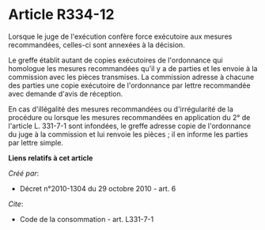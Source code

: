 # Article R334-12

Lorsque le juge de l'exécution confère force exécutoire aux mesures recommandées, celles-ci sont annexées à la décision. 

Le greffe établit autant de copies exécutoires de l'ordonnance qui homologue les mesures recommandées qu'il y a de parties et
les envoie à la commission avec les pièces transmises. La commission adresse à chacune des parties une copie exécutoire de
l'ordonnance par lettre recommandée avec demande d'avis de réception. 

En cas d'illégalité des mesures recommandées ou d'irrégularité de la procédure ou lorsque les mesures recommandées en
application du 2° de l'article L. 331-7-1 sont infondées, le greffe adresse copie de l'ordonnance du juge à la commission et
lui renvoie les pièces ; il en informe les parties par lettre simple.

**Liens relatifs à cet article**

_Créé par_:

  - Décret n°2010-1304 du 29 octobre 2010 - art. 6

_Cite_:

  - Code de la consommation - art. L331-7-1
